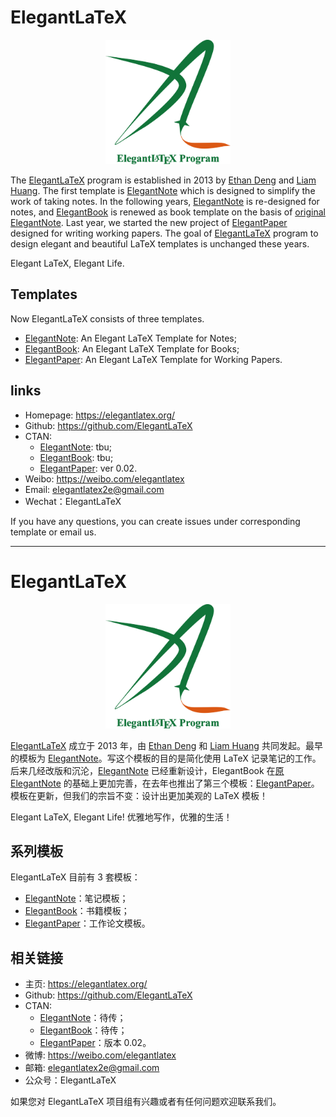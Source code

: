 # ElegantLaTeX

<center><img src="./logo/ElegantLaTeX-new.png" width="200"></center>

The [ElegantLaTeX](https://github.com/ElegantLaTeX) program is established in 2013 by [Ethan Deng](https://ddswhu.me/) and [Liam Huang](https://liam.page/). The first template is [ElegantNote](https://github.com/ElegantLaTeX/ElegantNote) which is designed to simplify the work of taking notes. In the following years, [ElegantNote](https://github.com/ElegantLaTeX/ElegantNote) is re-designed for notes, and [ElegantBook](https://github.com/ElegantLaTeX/ElegantBook) is renewed as book template on the basis of [original ElegantNote](https://github.com/ElegantLaTeX/ElegantNote/releases/tag/v1.00). Last year, we started the new project of [ElegantPaper](https://github.com/ElegantLaTeX/ElegantPaper) designed for writing working papers. The goal of [ElegantLaTeX](https://github.com/ElegantLaTeX) program to design elegant and beautiful LaTeX templates is unchanged these years.

Elegant LaTeX, Elegant Life.

## Templates

Now ElegantLaTeX consists of three templates.

+ [ElegantNote](https://github.com/ElegantLaTeX/ElegantNote): An Elegant LaTeX Template for Notes;
+ [ElegantBook](https://github.com/ElegantLaTeX/ElegantBook): An Elegant LaTeX Template for Books;
+ [ElegantPaper](https://github.com/ElegantLaTeX/ElegantPaper): An Elegant LaTeX Template for Working Papers.

## links

- Homepage: https://elegantlatex.org/
- Github: https://github.com/ElegantLaTeX
- CTAN: 
    - [ElegantNote](https://ctan.org/pkg/elegantnote): tbu;
    - [ElegantBook](https://ctan.org/pkg/elegantbook): tbu;
    - [ElegantPaper](https://ctan.org/pkg/elegantpaper): ver 0.02.
- Weibo: https://weibo.com/elegantlatex
- Email: elegantlatex2e@gmail.com
- Wechat：ElegantLaTeX

If you have any questions, you can create issues under corresponding template or email us.

----


# ElegantLaTeX 

<center><img src="./logo/ElegantLaTeX-new.png" width="200"></center>

[ElegantLaTeX](https://github.com/ElegantLaTeX) 成立于 2013 年，由 [Ethan Deng](https://ddswhu.me/) 和 [Liam Huang](https://liam.page/) 共同发起。最早的模板为 [ElegantNote](https://github.com/ElegantLaTeX/ElegantNote)。写这个模板的目的是简化使用 LaTeX 记录笔记的工作。后来几经改版和沉沦，[ElegantNote](https://github.com/ElegantLaTeX/ElegantNote) 已经重新设计，ElegantBook 在[原 ElegantNote](https://github.com/ElegantLaTeX/ElegantNote/releases/tag/v1.00) 的基础上更加完善，在去年也推出了第三个模板：[ElegantPaper](https://github.com/ElegantLaTeX/ElegantPaper)。模板在更新，但我们的宗旨不变：设计出更加美观的 LaTeX 模板！

Elegant LaTeX, Elegant Life! 优雅地写作，优雅的生活！


## 系列模板

ElegantLaTeX 目前有 3 套模板：

+ [ElegantNote](https://github.com/ElegantLaTeX/ElegantNote)：笔记模板；
+ [ElegantBook](https://github.com/ElegantLaTeX/ElegantBook)：书籍模板；
+ [ElegantPaper](https://github.com/ElegantLaTeX/ElegantPaper)：工作论文模板。

## 相关链接

- 主页: https://elegantlatex.org/
- Github: https://github.com/ElegantLaTeX
- CTAN: 
    - [ElegantNote](https://ctan.org/pkg/elegantnote)：待传；
    - [ElegantBook](https://ctan.org/pkg/elegantbook)：待传；
    - [ElegantPaper](https://ctan.org/pkg/elegantpaper)：版本 0.02。
- 微博: https://weibo.com/elegantlatex
- 邮箱: elegantlatex2e@gmail.com
- 公众号：ElegantLaTeX


如果您对 ElegantLaTeX 项目组有兴趣或者有任何问题欢迎联系我们。 
